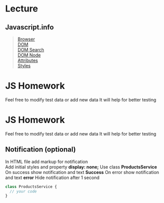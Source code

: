 # Lecture

## Javascript.info

> [Browser](https://uk.javascript.info/browser-environment)  
> [DOM](https://uk.javascript.info/dom-nodes)  
> [DOM Search](https://uk.javascript.info/searching-elements-dom)  
> [DOM Node](https://uk.javascript.info/basic-dom-node-properties)  
> [Attributes](https://uk.javascript.info/dom-attributes-and-properties)  
> [Styles](https://uk.javascript.info/styles-and-classes)

# JS Homework

Feel free to modify test data or add new data
It will help for better testing

# JS Homework

Feel free to modify test data or add new data
It will help for better testing

## Notification (optional)

In HTML file add markup for notification  
Add initial styles and property **display: none;**
Use class **ProductsService**
On success show notification and text **Success**
On error show notification and text **error**
Hide notification after 1 second

```javascript
class ProductsService {
  // your code
}
```
